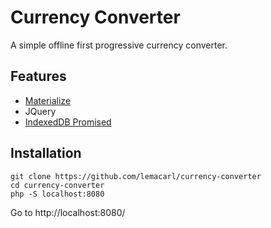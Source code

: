 # Currency Converter

A simple offline first progressive currency converter.

## Features

* [Materialize](https://materializecss.com/)
* JQuery
* [IndexedDB Promised](https://github.com/jakearchibald/idb)

## Installation

```
git clone https://github.com/lemacarl/currency-converter
cd currency-converter
php -S localhost:8080
```
Go to http://localhost:8080/
